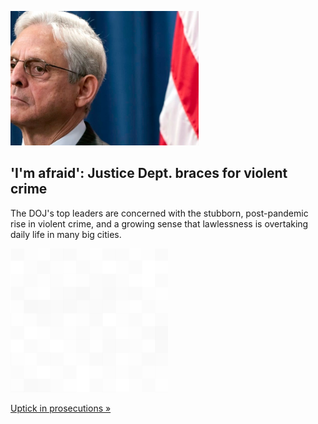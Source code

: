 
!['I'm afraid': Justice Dept. braces for violent crime](./20220704175852.png)
## 'I'm afraid': Justice Dept. braces for violent crime

The DOJ's top leaders are concerned with the stubborn, post-pandemic rise in violent crime, and a growing sense that lawlessness is overtaking daily life in many big cities.

![pic](../square_bg.png)

[Uptick in prosecutions »](https://www.yahoo.com/news/justice-dept-braces-summer-violent-115309508.html)
